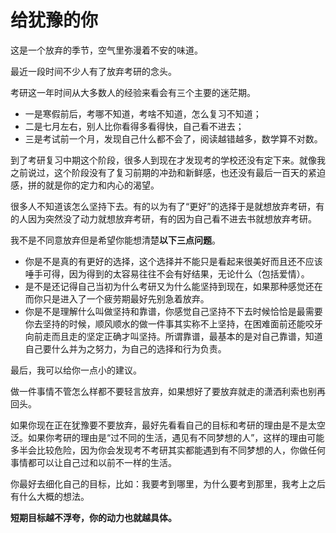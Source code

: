 # 给犹豫的你

这是一个放弃的季节，空气里弥漫着不安的味道。

最近一段时间不少人有了放弃考研的念头。

考研这一年时间从大多数人的经验来看会有三个主要的迷茫期。

- 一是寒假前后，考哪不知道，考啥不知道，怎么复习不知道；
- 二是七月左右，别人比你看得多看得快，自己看不进去；
- 三是考试前一个月，发现自己什么都不会了，阅读越错越多，数学算不对数。

到了考研复习中期这个阶段，很多人到现在才发现考的学校还没有定下来。就像我之前说过，这个阶段没有了复习前期的冲劲和新鲜感，也还没有最后一百天的紧迫感，拼的就是你的定力和内心的渴望。

很多人不知道该怎么坚持下去。有的以为有了“更好”的选择于是就想放弃考研，有的人因为突然没了动力就想放弃考研，有的因为自己看不进去书就想放弃考研。

我不是不同意放弃但是希望你能想清楚**以下三点问题**。

- 你是不是真的有更好的选择，这个选择并不能只是看起来很美好而且还不应该唾手可得，因为得到的太容易往往不会有好结果，无论什么（包括爱情）。
- 是不是还记得自己当初为什么考研又为什么能坚持到现在，如果那种感觉还在而你只是进入了一个疲劳期最好先别急着放弃。
- 你是不是理解什么叫做坚持和靠谱，你感觉自己坚持不下去时候恰恰是最需要你去坚持的时候，顺风顺水的做一件事其实称不上坚持，在困难面前还能咬牙向前走而且走的坚定正确才叫坚持。所谓靠谱，最基本的是对自己靠谱，知道自己要什么并为之努力，为自己的选择和行为负责。

最后，我可以给你一点小的建议。

做一件事情不管怎么样都不要轻言放弃，如果想好了要放弃就走的潇洒利索也别再回头。

如果你现在正在犹豫要不要放弃，最好先看看自己的目标和考研的理由是不是太空泛。如果你考研的理由是“过不同的生活，遇见有不同梦想的人”，这样的理由可能多半会比较危险，因为你会发现考不考研其实都能遇到有不同梦想的人，你做任何事情都可以让自己过和以前不一样的生活。

你最好去细化自己的目标，比如：我要考到哪里，为什么要考到那里，我考上之后有什么大概的想法。

**短期目标越不浮夸，你的动力也就越具体。**